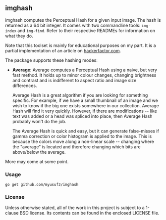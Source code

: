 ## imghash

imghash computes the Perceptual Hash for a given input image.
The hash is returned as a 64 bit integer. It comes with two commandline
tools: `img-index` and `img-find`. Refer to their respective READMEs for
information on what they do.

Note that this toolset is mainly for educational purposes on my part.
It is a partial implementation of an article on [hackerfactor.com][hf].

[hf]: http://www.hackerfactor.com/blog/index.php?/archives/432-Looks-Like-It.html

The package supports these hashing modes:

* **Average**: Average computes a Perceptual Hash using a naive, but very fast method.
  It holds up to minor colour changes, changing brightness and contrast and
  is indifferent to aspect ratio and image size differences.

  Average Hash is a great algorithm if you are looking for something specific.
  For example, if we have a small thumbnail of an image and we wish to know
  if the big one exists somewhere in our collection. Average Hash will find
  it very quickly. However, if there are modifications -- like text was added
  or a head was spliced into place, then Average Hash probably won't do the job.

  The Average Hash is quick and easy, but it can generate false-misses if
  gamma correction or color histogram is applied to the image. This is
  because the colors move along a non-linear scale -- changing where the
  "average" is located and therefore changing which bits are above/below the
  average.

More may come at some point.

### Usage

    go get github.com/myusuf3/imghash


### License

Unless otherwise stated, all of the work in this project is subject to a
1-clause BSD license. Its contents can be found in the enclosed LICENSE file.

